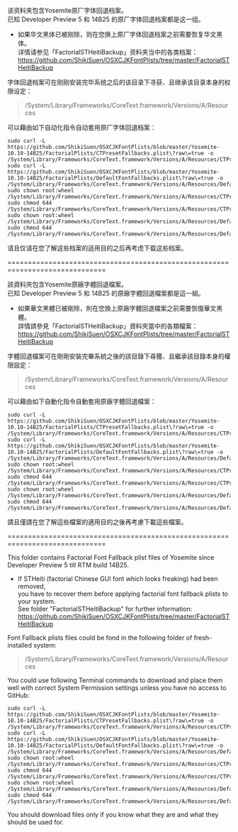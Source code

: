 该资料夹包含Yosemite原厂字体回退档案。<br>
已知 Developer Preview 5 和 14B25 的原厂字体回退档案都是这一组。<br>

- 如果华文黑体已被刚除，则在您换上原厂字体回退档案之前需要恢复华文黑体。<br>
详情请参见「FactorialSTHeitiBackup」资料夹当中的各类档案：<br>
https://github.com/ShikiSuen/OSXCJKFontPlists/tree/master/FactorialSTHeitiBackup<br>

字体回退档案可在刚刚安装完毕系统之后的该目录下寻获、且继承该目录本身的权限设定：<br>
> /System/Library/Frameworks/CoreText.framework/Versions/A/Resources<br>

可以藉由如下自动化指令自动套用原厂字体回退档案：<br>
<pre><code>sudo curl -L https://github.com/ShikiSuen/OSXCJKFontPlists/blob/master/Yosemite-10.10-14B25/FactorialPlists/CTPresetFallbacks.plist\?raw\=true -o /System/Library/Frameworks/CoreText.framework/Versions/A/Resources/CTPresetFallbacks.plist
sudo curl -L https://github.com/ShikiSuen/OSXCJKFontPlists/blob/master/Yosemite-10.10-14B25/FactorialPlists/DefaultFontFallbacks.plist\?raw\=true -o /System/Library/Frameworks/CoreText.framework/Versions/A/Resources/DefaultFontFallbacks.plist
sudo chown root:wheel /System/Library/Frameworks/CoreText.framework/Versions/A/Resources/CTPresetFallbacks.plist
sudo chmod 644 /System/Library/Frameworks/CoreText.framework/Versions/A/Resources/CTPresetFallbacks.plist
sudo chown root:wheel /System/Library/Frameworks/CoreText.framework/Versions/A/Resources/DefaultFontFallbacks.plist
sudo chmod 644 /System/Library/Frameworks/CoreText.framework/Versions/A/Resources/DefaultFontFallbacks.plist</code></pre>

请且仅请在您了解这些档案的适用目的之后再考虑下载这些档案。<br>

==============================================================================<br>

該資料夾包含Yosemite原廠字體回退檔案。<br>
已知 Developer Preview 5 和 14B25 的原廠字體回退檔案都是這一組。<br>

- 如果華文黑體已被剛除，則在您換上原廠字體回退檔案之前需要恢復華文黑體。<br>
詳情請參見「FactorialSTHeitiBackup」資料夾當中的各類檔案：<br>
https://github.com/ShikiSuen/OSXCJKFontPlists/tree/master/FactorialSTHeitiBackup<br>

字體回退檔案可在剛剛安裝完畢系統之後的該目錄下尋獲、且繼承該目錄本身的權限設定：<br>
> /System/Library/Frameworks/CoreText.framework/Versions/A/Resources<br>

可以藉由如下自動化指令自動套用原廠字體回退檔案：<br>
<pre><code>sudo curl -L https://github.com/ShikiSuen/OSXCJKFontPlists/blob/master/Yosemite-10.10-14B25/FactorialPlists/CTPresetFallbacks.plist\?raw\=true -o /System/Library/Frameworks/CoreText.framework/Versions/A/Resources/CTPresetFallbacks.plist
sudo curl -L https://github.com/ShikiSuen/OSXCJKFontPlists/blob/master/Yosemite-10.10-14B25/FactorialPlists/DefaultFontFallbacks.plist\?raw\=true -o /System/Library/Frameworks/CoreText.framework/Versions/A/Resources/DefaultFontFallbacks.plist
sudo chown root:wheel /System/Library/Frameworks/CoreText.framework/Versions/A/Resources/CTPresetFallbacks.plist
sudo chmod 644 /System/Library/Frameworks/CoreText.framework/Versions/A/Resources/CTPresetFallbacks.plist
sudo chown root:wheel /System/Library/Frameworks/CoreText.framework/Versions/A/Resources/DefaultFontFallbacks.plist
sudo chmod 644 /System/Library/Frameworks/CoreText.framework/Versions/A/Resources/DefaultFontFallbacks.plist</code></pre>

請且僅請在您了解這些檔案的適用目的之後再考慮下載這些檔案。<br>

==============================================================================<br>

This folder contains Factorial Font Fallback plist files of Yosemite since Developer Preview 5 till RTM build 14B25.<br>

- If STHeiti (factorial Chinese GUI font which looks freaking) had been removed,<br>
you have to recover them before applying factorial font fallback plists to your system.<br>
See folder "FactorialSTHeitiBackup" for further information:<br>
https://github.com/ShikiSuen/OSXCJKFontPlists/tree/master/FactorialSTHeitiBackup<br>

Font Fallback plists files could be fond in the following folder of fresh-installed system:<br>
> /System/Library/Frameworks/CoreText.framework/Versions/A/Resources<br>

You could use following Terminal commands to download and place them well with correct System Permission settings unless you have no access to GitHub:<br>
<pre><code>sudo curl -L https://github.com/ShikiSuen/OSXCJKFontPlists/blob/master/Yosemite-10.10-14B25/FactorialPlists/CTPresetFallbacks.plist\?raw\=true -o /System/Library/Frameworks/CoreText.framework/Versions/A/Resources/CTPresetFallbacks.plist
sudo curl -L https://github.com/ShikiSuen/OSXCJKFontPlists/blob/master/Yosemite-10.10-14B25/FactorialPlists/DefaultFontFallbacks.plist\?raw\=true -o /System/Library/Frameworks/CoreText.framework/Versions/A/Resources/DefaultFontFallbacks.plist
sudo chown root:wheel /System/Library/Frameworks/CoreText.framework/Versions/A/Resources/CTPresetFallbacks.plist
sudo chmod 644 /System/Library/Frameworks/CoreText.framework/Versions/A/Resources/CTPresetFallbacks.plist
sudo chown root:wheel /System/Library/Frameworks/CoreText.framework/Versions/A/Resources/DefaultFontFallbacks.plist
sudo chmod 644 /System/Library/Frameworks/CoreText.framework/Versions/A/Resources/DefaultFontFallbacks.plist</code></pre>

You should download files only if you know what they are and what they should be used for.<br>